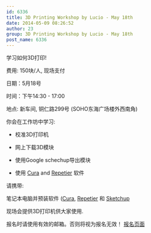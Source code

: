 ```yaml
---
id: 6336
title: 3D Printing Workshop by Lucio - May 18th
date: 2014-05-09 08:26:52
author: 23
group: 3D Printing Workshop by Lucio - May 18th
post_name: 6336
---
```


学习如何3D打印!

费用: 150块/人, 现场支付

日期：5月18号

时间：下午14:30 - 17:00

地点: 新车间, 铜仁路299号 (SOHO东海广场楼外西南角)

你会在工作坊中学习:

- 校准3D打印机

- 网上下载3D模块

- 使用Google schechup导出模块

- 使用 [Cura](wiki.ultimaker.com/Cura) and [Repetier](www.repetier.com) 软件

请携带:

笔记本电脑并预装软件 ([Cura](wiki.ultimaker.com/Cura), [Repetier](www.repetier.com) 和 [Sketchup](www.sketchup.com/intl/en/product/gsu.html)

现场会提供3D打印机供大家使用.

报名时请使用有效的邮箱。否则将视为报名无效！ [报名页面](http://xinchejian.com/event2/upcoming-workshop/?ee=221)
